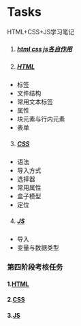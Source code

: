 # Tasks

HTML+CSS+JS学习笔记

1. ##### [html css js各自作用](E:/Git/Tasks/HTML+CSS+JS.md)

2. ##### [HTML](E:/Git/Tasks/HTML+CSS+JS.md#2)

+ 标签
+ 文件结构
+ 常用文本标签
+ 属性
+ 块元素与行内元素
+ 表单

3. ##### [CSS](E:/Git/Tasks/HTML+CSS+JS.md#C-3)

+ 语法
+ 导入方式
+ 选择器
+ 常用属性
+ 盒子模型
+ 定位

4. ##### [JS](E:/Git/Tasks/HTML+CSS+JS.md#4)

+ 导入
+ 变量与数据类型

### 第四阶段考核任务
#### 1.[HTML](https://github.com/gjyovo/Tasks/blob/main/docs/4%E6%8B%9B%E6%96%B0%E7%BD%91%E7%AB%99%E5%A4%8D%E5%88%BB/index.html)
#### 2.[CSS](https://github.com/gjyovo/Tasks/blob/main/docs/4%E6%8B%9B%E6%96%B0%E7%BD%91%E7%AB%99%E5%A4%8D%E5%88%BB/css.css)
#### 3.[JS](https://github.com/gjyovo/Tasks/blob/main/docs/4%E6%8B%9B%E6%96%B0%E7%BD%91%E7%AB%99%E5%A4%8D%E5%88%BB/javascript.js)
